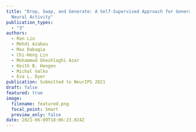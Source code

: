```yaml
---
title: "Drop, Swap, and Generate: A Self-Supervised Approach for Generating
  Neural Activity"
publication_types:
  - "3"
authors:
  - Ran Liu
  - Mehdi Azabou
  - Max Dabagia
  - Chi-Heng Lin
  - Mohammad Gheshlaghi Azar
  - Keith B. Hengen
  - Michal Valko
  - Eva L. Dyer
publication: Submitted to NeurIPS 2021
draft: false
featured: true
image:
  filename: featured.png
  focal_point: Smart
  preview_only: false
date: 2021-06-09T18:06:23.024Z
---
```

